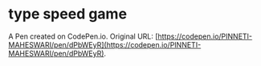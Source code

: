 # type speed game

A Pen created on CodePen.io. Original URL: [https://codepen.io/PINNETI-MAHESWARI/pen/dPbWEyR](https://codepen.io/PINNETI-MAHESWARI/pen/dPbWEyR).

